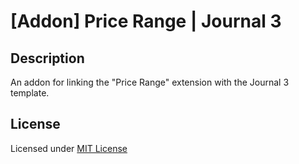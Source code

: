 # [Addon] Price Range | Journal 3

## Description
An addon for linking the "Price Range" extension with the Journal 3 template.

## License
Licensed under [MIT License](https://raw.githubusercontent.com/ocmod-space/ocmod-price-range/main/addons/journal3/LICENSE.txt)

